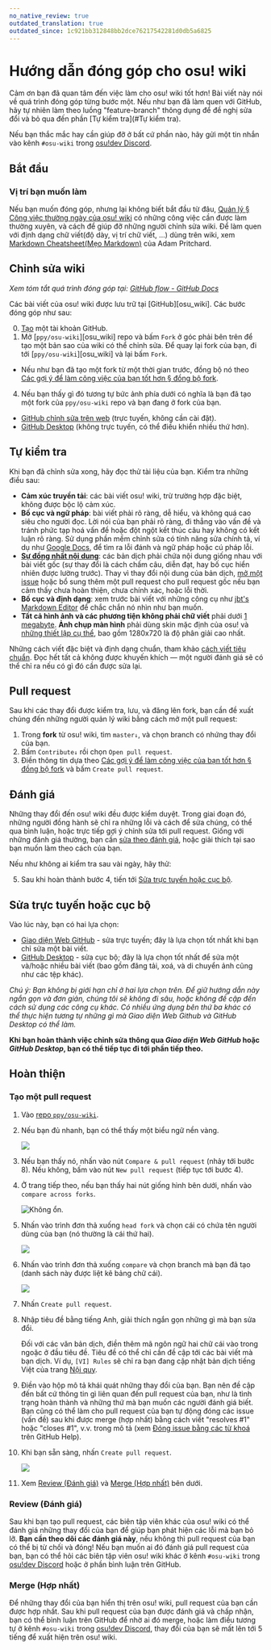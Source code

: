 ```yaml
---
no_native_review: true
outdated_translation: true
outdated_since: 1c921bb312848bb2dce76217542281d0db5a6825
---
```


# Hướng dẫn đóng góp cho osu! wiki

Cảm ơn bạn đã quan tâm đến việc làm cho osu! wiki tốt hơn! Bài viết này nói về quá trình đóng góp từng bước một. Nếu như bạn đã làm quen với GitHub, hãy tự nhiên làm theo luồng "feature-branch" thông dụng để đề nghị sửa đổi và bỏ qua đến phần [Tự kiểm tra](#Tự kiểm tra).

Nếu bạn thắc mắc hay cần giúp đỡ ở bất cứ phần nào, hãy gửi một tin nhắn vào kênh `#osu-wiki` trong [osu!dev Discord](https://discord.gg/ppy).

## Bắt đầu

### Vị trí bạn muốn làm

Nếu bạn muốn đóng góp, nhưng lại không biết bắt đầu từ đâu, [Quản lý § Công việc thường ngày của osu! wiki](/wiki/osu!_wiki/Maintenance#routines) có những công việc cần được làm thường xuyên, và cách để giúp đỡ những người chỉnh sửa wiki. Để làm quen với định dạng chữ viết(độ dày, vị trí chữ viết, ...) dùng trên wiki, xem [Markdown Cheatsheet(Mẹo Markdown)](https://github.com/adam-p/markdown-here/wiki/Markdown-Cheatsheet) của Adam Pritchard.

## Chỉnh sửa wiki

*Xem tóm tắt quá trình đóng góp tại: [GitHub flow - GitHub Docs](https://docs.github.com/en/get-started/quickstart/github-flow)*

Các bài viết của osu! wiki được lưu trữ tại [GitHub][osu_wiki]. Các bước đóng góp như sau:

0. [Tạo](https://github.com/signup) một tài khoản GitHub.
1. Mở [`ppy/osu-wiki`][osu_wiki] repo và bấm `Fork` ở góc phải bên trên để tạo một bản sao của wiki có thể chỉnh sửa. Để quay lại fork của bạn, đi tới [`ppy/osu-wiki`][osu_wiki] và lại bấm `Fork`.

  - Nếu như bạn đã tạo một fork từ một thời gian trước, đồng bộ nó theo [Các gợi ý để làm công việc của bạn tốt hơn § đồng bộ fork](/wiki/osu!_wiki/Contribution_guide/Best_practices#syncing-the-fork).

4. Nếu bạn thấy gì đó tương tự bức ảnh phía dưới có nghĩa là bạn đã tạo một fork của `ppy/osu-wiki` repo và bạn đang ở fork của bạn.

  - [GitHub chỉnh sửa trên web](/wiki/osu!_wiki/Contribution_guide/GitHub_web-based_editor) (trực tuyến, không cần cài đặt).
  - [GitHub Desktop](/wiki/osu!_wiki/Contribution_guide/GitHub_Desktop) (không trực tuyến, có thể điều khiển nhiều thứ hơn).

## Tự kiểm tra

Khi bạn đã chỉnh sửa xong, hãy đọc thử tài liệu của bạn. Kiểm tra những điều sau:

- **Cảm xúc truyền tải**: các bài viết osu! wiki, trừ trường hợp đặc biệt, không được bộc lộ cảm xúc.
- **Bố cục và ngữ pháp**: bài viết phải rõ ràng, dễ hiểu, và không quá cao siêu cho người đọc. Lời nói của bạn phải rõ ràng, đi thẳng vào vấn đề và tránh phức tạp hoá vấn đề hoặc đột ngột kết thúc câu hay không có kết luận rõ ràng. Sử dụng phần mềm chỉnh sửa có tính năng sửa chính tả, ví dụ như [Google Docs](https://docs.google.com), để tìm ra lỗi đánh và ngữ pháp hoặc cú pháp lỗi.
- **[Sự đồng nhất nội dung](/wiki/Article_styling_criteria/Writing#content-parity)**: các bản dịch phải chứa nội dung giống nhau với bài viết gốc (sự thay đổi là cách chấm câu, diễn đạt, hay bố cục hiển nhiên được lường trước). Thay vì thay đổi nội dung của bản dịch, [mở một issue](https://github.com/ppy/osu-wiki/issues/new) hoặc bổ sung thêm một pull request cho pull request gốc nếu bạn cảm thấy chưa hoàn thiện, chưa chính xác, hoặc lỗi thời.
- **Bố cục và định dạng**: xem trước bài viết với những công cụ như [jbt's Markdown Editor](https://jbt.github.io/markdown-editor/) để chắc chắn nó nhìn như bạn muốn.
- **Tất cả hình ảnh và các phương tiện không phải chữ viết** phải dưới [1 megabyte](/wiki/Article_styling_criteria/Formatting#file-size). **Ảnh chụp màn hình** phải dùng skin mặc định của osu! và [những thiết lập cụ thể](/wiki/Article_styling_criteria/Formatting#screenshots-of-gameplay), bao gồm 1280x720 là độ phân giải cao nhất.

Những cách viết đặc biệt và định dạng chuẩn, tham khảo [cách viết tiêu chuẩn](/wiki/Article_styling_criteria). Đọc hết tất cả không được khuyến khích — một người đánh giá sẽ có thể chỉ ra nếu có gì đó cần được sửa lại.

## Pull request

Sau khi các thay đổi được kiểm tra, lưu, và đăng lên fork, bạn cần đề xuất chúng đến những người quản lý wiki bằng cách mở một pull request:

1. Trong **fork** từ osu! wiki, tìm `master↓`, và chọn branch có nhứng thay đổi của bạn.
2. Bấm `Contribute↓` rồi chọn `Open pull request`.
3. Điền thông tin dựa theo [Các gợi ý để làm công việc của bạn tốt hơn § đồng bộ fork](/wiki/osu!_wiki/Contribution_guide/Best_practices#opening-a-pull-request) và bấm `Create pull request`.

## Đánh giá
Những thay đổi đến osu! wiki đều được kiểm duyệt. Trong giai đoạn đó, những người đồng hành sẽ chỉ ra những lỗi và cách để sửa chúng, có thể qua bình luận, hoặc trực tiếp gợi ý chỉnh sửa tới pull request. Giống với những đánh giá thường, bạn cần [sửa theo đánh giá](/wiki/osu!_wiki/Contribution_guide/Best_practices#applying-reviews), hoặc giải thích tại sao bạn muốn làm theo cách của bạn.

Nếu như không ai kiểm tra sau vài ngày, hãy thử:

5. Sau khi hoàn thành bước 4, tiến tới [Sửa trực tuyến hoặc cục bộ](#sửa-trực-tuyến-hoặc-cục-bộ).

## Sửa trực tuyến hoặc cục bộ

Vào lúc này, bạn có hai lựa chọn:

- [Giao diện Web GitHub](/wiki/osu!_wiki/Contribution_guide/GitHub_web-based_editor) - sửa trực tuyến; đây là lựa chọn tốt nhất khi bạn chỉ sửa một bài viết.
- [GitHub Desktop](/wiki/osu!_wiki/Contribution_guide/GitHub_Desktop) - sửa cục bộ; đây là lựa chọn tốt nhất để sửa một và/hoặc nhiều bài viết (bao gồm đăng tải, xoá, và di chuyển ảnh cũng như các tệp khác).

*Chú ý: Bạn không bị giới hạn chỉ ở hai lựa chọn trên. Để giữ hướng dẫn này ngắn gọn và đơn giản, chúng tôi sẽ không đi sâu, hoặc không đề cập đến cách sử dụng các công cụ khác. Có nhiều ứng dụng bên thứ ba khác có thể thực hiện tương tự những gì mà Giao diện Web Github và GitHub Desktop có thể làm.*

**Khi bạn hoàn thành việc chỉnh sửa thông qua *Giao diện Web GitHub* hoặc *GitHub Desktop*, bạn có thể tiếp tục đi tới phần tiếp theo.**

## Hoàn thiện

### Tạo một pull request

1. Vào [repo `ppy/osu-wiki`](https://github.com/ppy/osu-wiki).

2. Nếu bạn đủ nhanh, bạn có thể thấy một biểu ngữ nền vàng.

   ![](img/github-recent.jpg)

3. Nếu bạn thấy nó, nhấn vào nút `Compare & pull request` (nhảy tới bước 8). Nếu không, bấm vào nút `New pull request` (tiếp tục tới bước 4).

4. Ở trang tiếp theo, nếu bạn thấy hai nút giống hình bên dưới, nhấn vào `compare across forks`.

   ![](img/compare-across-forks-no.jpg "Không ổn.")

5. Nhấn vào trình đơn thả xuống `head fork` và chọn cái có chứa tên người dùng của bạn (nó thường là cái thứ hai).

   ![](img/head-fork.jpg)

6. Nhấn vào trình đơn thả xuống `compare` và chọn branch mà bạn đã tạo (danh sách này được liệt kê bảng chữ cái).

   ![](img/compare-branch.jpg)

7. Nhấn `Create pull request`.

8. Nhập tiêu đề bằng tiếng Anh, giải thích ngắn gọn những gì mà bạn sửa đổi.

   Đối với các văn bản dịch, điền thêm mã ngôn ngữ hai chữ cái vào trong ngoặc ở đầu tiêu đề. Tiêu đề có thể chỉ cần đề cập tới các bài viết mà bạn dịch. Ví dụ, `[VI] Rules` sẽ chỉ ra bạn đang cập nhật bản dịch tiếng Việt của trang [Nội quy](/wiki/Rules).

9. Điền vào hộp mô tả khái quát những thay đổi của bạn. Bạn nên đề cập đến bất cứ thông tin gì liên quan đến pull request của bạn, như là tình trạng hoàn thành và những thứ mà bạn muốn các người đánh giá biết. Bạn cũng có thể làm cho pull request của bạn tự động đóng các issue (vấn đề) sau khi được merge (hợp nhất) bằng cách viết "resolves #1" hoặc "closes #1", v.v. trong mô tả (xem [Đóng issue bằng các từ khoá](https://help.github.com/articles/closing-issues-using-keywords/) trên GitHub Help).

10. Khi bạn sẵn sàng, nhấn `Create pull request`.

    ![](img/new-pull-request.png)

11. Xem [Review (Đánh giá)](#review-(đánh-giá)) và [Merge (Hợp nhất)](#merge-(hợp-nhất)) bên dưới.

### Review (Đánh giá)

Sau khi bạn tạo pull request, các biên tập viên khác của osu! wiki có thể đánh giá những thay đổi của bạn để giúp bạn phát hiện các lỗi mà bạn bỏ lỡ. **Bạn cần theo dõi các đánh giá này**, nếu không thì pull request của bạn có thể bị từ chối và đóng! Nếu bạn muốn ai đó đánh giá pull request của bạn, bạn có thể hỏi các biên tập viên osu! wiki khác ở kênh `#osu-wiki` trong [osu!dev Discord](https://discord.gg/ppy) hoặc ở phần bình luận trên GitHub.

### Merge (Hợp nhất)

Để những thay đổi của bạn hiển thị trên osu! wiki, pull request của bạn cần được hợp nhất. Sau khi pull request của bạn được đánh giá và chấp nhận, bạn có thể bình luận trên GitHub để nhờ ai đó merge, hoặc làm điều tương tự ở kênh `#osu-wiki` trong [osu!dev Discord](https://discord.gg/ppy), thay đổi của bạn sẽ mất lên tới 5 tiếng để xuất hiện trên osu! wiki.
